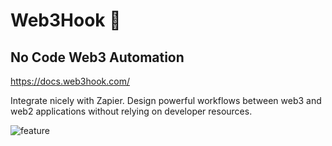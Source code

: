 # Web3Hook 🎣

## No Code Web3 Automation

https://docs.web3hook.com/

Integrate nicely with Zapier. Design powerful workflows between web3 and web2 applications without relying on developer resources.

![feature](https://user-images.githubusercontent.com/19412160/216757906-7f467dd5-d427-4b40-8876-2c57551b0228.png)

